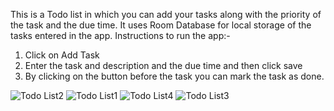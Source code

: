 This is a Todo list in which you can add your tasks along with the priority of the task and the due time. It uses Room Database for local storage of the tasks entered in the app.
Instructions to run the app:-
1. Click on Add Task
2. Enter the task and description and the due time and then click save
3. By clicking on the button before the task you can mark the task as done.

![Todo List2](https://github.com/vinayak19-alt/Todo_List/assets/80938731/78cc1470-411f-4586-9e50-c5cb197102dd)
![Todo List1](https://github.com/vinayak19-alt/Todo_List/assets/80938731/35d35a0f-42a8-4a4c-9407-5bcf5746be73)
![Todo List4](https://github.com/vinayak19-alt/Todo_List/assets/80938731/e8db4e22-be7b-4223-928f-ac236d7c4436)
![Todo List3](https://github.com/vinayak19-alt/Todo_List/assets/80938731/a7a0fdfa-face-4725-8f81-abae496f4a07)
